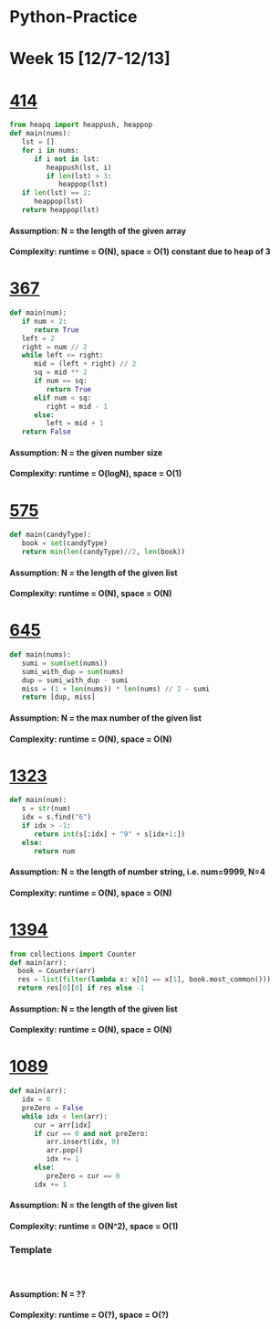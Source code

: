 # Python-Practice

# Week 15 [12/7-12/13]

# [414](https://leetcode.com/problems/third-maximum-number/)
```python
from heapq import heappush, heappop
def main(nums):
   lst = []
   for i in nums:
      if i not in lst:
         heappush(lst, i)
         if len(lst) > 3:
            heappop(lst)
   if len(lst) == 2:
      heappop(lst)
   return heappop(lst)
```
#### Assumption: N = the length of the given array
#### Complexity: runtime = O(N), space = O(1) constant due to heap of 3

# [367](https://leetcode.com/problems/valid-perfect-square/)
```python
def main(num):
   if num < 2:
      return True
   left = 2
   right = num // 2
   while left <= right:
      mid = (left + right) // 2
      sq = mid ** 2
      if num == sq:
         return True
      elif num < sq:
         right = mid - 1
      else:
         left = mid + 1
   return False
```
#### Assumption: N = the given number size
#### Complexity: runtime = O(logN), space = O(1)

# [575](https://leetcode.com/problems/distribute-candies/)
```python
def main(candyType):
   book = set(candyType)
   return min(len(candyType)//2, len(book))
```
#### Assumption: N = the length of the given list
#### Complexity: runtime = O(N), space = O(N)

# [645](https://leetcode.com/problems/set-mismatch/)
```python
def main(nums):
   sumi = sum(set(nums))
   sumi_with_dup = sum(nums)
   dup = sumi_with_dup - sumi
   miss = (1 + len(nums)) * len(nums) // 2 - sumi
   return [dup, miss]
```
#### Assumption: N = the max number of the given list
#### Complexity: runtime = O(N), space = O(N)

# [1323](https://leetcode.com/problems/maximum-69-number/)
```python
def main(num):
   s = str(num)
   idx = s.find("6")
   if idx > -1:
      return int(s[:idx] + "9" + s[idx+1:])
   else:
      return num
```
#### Assumption: N = the length of number string, i.e. num=9999, N=4
#### Complexity: runtime = O(N), space = O(N)

# [1394](https://leetcode.com/problems/find-lucky-integer-in-an-array/)
```python
from collections import Counter
def main(arr):
  book = Counter(arr)
  res = list(filter(lambda x: x[0] == x[1], book.most_common()))
  return res[0][0] if res else -1
```
#### Assumption: N = the length of the given list
#### Complexity: runtime = O(N), space = O(N)

# [1089](https://leetcode.com/problems/duplicate-zeros/)
```python
def main(arr):
   idx = 0
   preZero = False
   while idx < len(arr):
      cur = arr[idx]
      if cur == 0 and not preZero:
         arr.insert(idx, 0)
         arr.pop()
         idx += 1
      else:
         preZero = cur == 0
      idx += 1
```
#### Assumption: N = the length of the given list
#### Complexity: runtime = O(N^2), space = O(1)

### Template
# []()
```python
```
#### Assumption: N = ??
#### Complexity: runtime = O(?), space = O(?)
